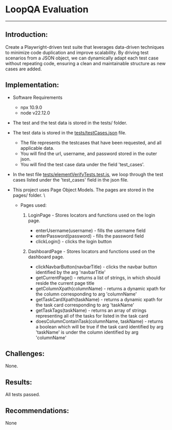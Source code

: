# LoopQA Evaluation #
---

## Introduction: ##
Create a Playwright-driven test suite that leverages data-driven techniques to minimize code duplication and improve scalability. By driving test scenarios from a JSON object, we can dynamically adapt each test case without repeating code, ensuring a clean and maintainable structure as new cases are added.

## Implementation: ##
- Software Requirements
    - npx 10.9.0
    - node v22.12.0

- The test and the test data is stored in the tests/ folder. 
- The test data is stored in the [tests/testCases.json](tests/testCases.json) file. 
    - The file represents the testcases that have been requested, and all applicable data.
    - You will find the url, username, and password stored in the outer json.
    - You will find the test case data under the field 'test_cases'.
- In the test file [tests/elementVerifyTests.test.js](tests/elementVerifyTests.test.js), we loop through
the test cases listed under the 'test_cases' field in the json file.
- This project uses Page Object Models. The pages are stored in the pages/ folder. \
    - Pages used:
        1. LoginPage - Stores locators and functions used on the login page.
            - enterUsername(username) - fills the username field
            - enterPassword(password) - fills the password field
            - clickLogin() - clicks the login button

        2. DashboardPage - Stores locators and functions used on the dashboard page. 
            - clickNavbarButton(navbarTitle) - clicks the navbar button identified by the arg 'navbarTitle'
            - getCurrentPage() - returns a list of strings, in which should reside the current page title 
            - getColumnXpath(columnName) - returns a dynamic xpath for the column corresponding to arg 'columnName'
            - getTaskCardXpath(taskName) - returns a dynamic xpath for the task card corresponding to arg 'taskName'
            - getTaskTags(taskName) - returns an array of strings representing all of the tasks for listed in the task card
            - doesColumnContainTask(columnName, taskName) - returns a boolean which will be true if the task card identified by arg 'taskName' is under the column identified by arg 'columnName'

## Challenges: ## 
None.

## Results: ## 
All tests passed. 

## Recommendations: ##
None
